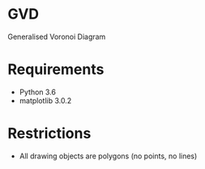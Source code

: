 # GVD
Generalised Voronoi Diagram

# Requirements

* Python 3.6
* matplotlib 3.0.2

# Restrictions

* All drawing objects are polygons (no points, no lines)